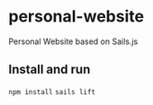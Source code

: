 # personal-website
Personal Website based on Sails.js

## Install and run
`npm install`
`sails lift`
